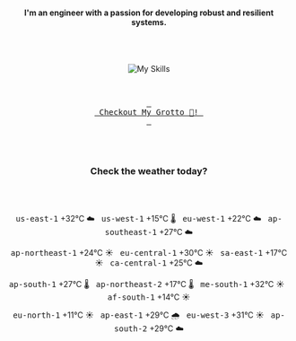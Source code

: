<h4 align="center">I'm an engineer with a passion for developing robust and resilient systems.</h4>

<div align="center">
  <br/><br/>

![My Skills](https://go-skill-icons.vercel.app/api/icons?i=aws,azure,ts,go,docker,kubernetes,argocd,python&perline=4&theme=light)

<br/>

[<kbd> <br> Checkout My Grotto 🍵! <br> </kbd>](https://sathirak.me/)
  
</div>

<br/>
<br/>

<h3 align="center">Check the weather today?</h3>
<!-- start-daily-update -->
<div align="center">
  <!-- Updated on Sun Jun 22 01:58:41 UTC 2025 --><br><br>

  <kbd>us-east-1</kbd> +32°C ☁️ &nbsp; 
  <kbd>us-west-1</kbd> +15°C 🌡️ &nbsp; 
  <kbd>eu-west-1</kbd> +22°C ☁️ &nbsp; 
  <kbd>ap-southeast-1</kbd> +27°C ☁️ <br>

  <kbd>ap-northeast-1</kbd> +24°C ☀️ &nbsp; 
  <kbd>eu-central-1</kbd> +30°C ☀️ &nbsp; 
  <kbd>sa-east-1</kbd> +17°C ☀️ &nbsp; 
  <kbd>ca-central-1</kbd> +25°C ☁️ <br>

  <kbd>ap-south-1</kbd> +27°C 🌡️ &nbsp; 
  <kbd>ap-northeast-2</kbd> +17°C 🌡️ &nbsp; 
  <kbd>me-south-1</kbd> +32°C ☀️ &nbsp; 
  <kbd>af-south-1</kbd> +14°C ☀️ <br>

  <kbd>eu-north-1</kbd> +11°C ☀️ &nbsp; 
  <kbd>ap-east-1</kbd> +29°C 🌧️ &nbsp; 
  <kbd>eu-west-3</kbd> +31°C ☀️ &nbsp; 
  <kbd>ap-south-2</kbd> +29°C ☁️
</div>
<!-- end-daily-update -->
